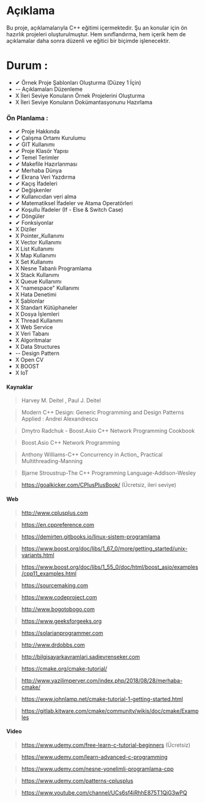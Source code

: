 # Açıklama
Bu proje, açıklamalarıyla C++ eğitimi içermektedir. Şu an konular için ön hazırlık projeleri oluşturulmuştur. Hem sınıflandırma, hem içerik hem de açıklamalar daha sonra düzenli ve eğitici bir biçimde işlenecektir.  

# Durum :
*   ✔ Örnek Proje Şablonları Oluşturma (Düzey 1 İçin)
*   \-- Açıklamaları Düzenleme
*   X İleri Seviye Konuların Örnek Projelerini Oluşturma
*   X İleri Seviye Konuların Dokümantasyonunu Hazırlama

### Ön Planlama :
* ✔ Proje Hakkında
* ✔ Çalışma Ortamı Kurulumu
* ✔ GIT Kullanımı
* ✔ Proje Klasör Yapısı
* ✔ Temel Terimler
* ✔ Makefile Hazırlanması
* ✔ Merhaba Dünya
* ✔ Ekrana Veri Yazdırma
* ✔ Kaçış İfadeleri
* ✔ Değişkenler
* ✔ Kullanıcıdan veri alma
* ✔ Matematiksel İfadeler ve Atama Operatörleri
* ✔ Koşullu İfadeler (If - Else & Switch Case)
* ✔ Döngüler
* ✔ Fonksiyonlar
* X  Diziler
* X  Pointer_Kullanımı
* X  Vector Kullanımı
* X  List Kullanımı
* X  Map Kullanımı
* X  Set Kullanımı
* X  Nesne Tabanlı Programlama
* X  Stack Kullanımı
* X  Queue Kullanımı
* X  "namespace" Kullanımı
* X  Hata Denetimi
* X  Şablonlar
* X  Standart Kütüphaneler
* X  Dosya İşlemleri
* X  Thread Kullanımı
* X  Web Service
* X  Veri Tabanı
* X  Algoritmalar
* X  Data Structures
* \--   Design Pattern
* X  Open CV
* X  BOOST
* X  IoT

#### Kaynaklar
> Harvey M. Deitel , Paul J. Deitel

> Modern C++ Design: Generic Programming and Design Patterns Applied : Andrei Alexandrescu

> Dmytro Radchuk - Boost.Asio C++ Network Programming Cookbook

> Boost.Asio C++ Network Programming

> Anthony Williams-C++ Concurrency in Action_ Practical Multithreading-Manning

> Bjarne Stroustrup-The C++ Programming Language-Addison-Wesley 

> https://goalkicker.com/CPlusPlusBook/ (Ücretsiz, ileri seviye)

#### Web

> http://www.cplusplus.com

> https://en.cppreference.com

> https://demirten.gitbooks.io/linux-sistem-programlama

> https://www.boost.org/doc/libs/1_67_0/more/getting_started/unix-variants.html

> https://www.boost.org/doc/libs/1_55_0/doc/html/boost_asio/examples/cpp11_examples.html

> https://sourcemaking.com

> https://www.codeproject.com

> http://www.bogotobogo.com

> https://www.geeksforgeeks.org

> https://solarianprogrammer.com

> http://www.drdobbs.com

> http://bilgisayarkavramlari.sadievrenseker.com

> https://cmake.org/cmake-tutorial/

> http://www.yazilimperver.com/index.php/2018/08/28/merhaba-cmake/

> https://www.johnlamp.net/cmake-tutorial-1-getting-started.html

> https://gitlab.kitware.com/cmake/community/wikis/doc/cmake/Examples


#### Video

> https://www.udemy.com/free-learn-c-tutorial-beginners (Ücretsiz)

> https://www.udemy.com/learn-advanced-c-programming

> https://www.udemy.com/nesne-yonelimli-programlama-cpp

> https://www.udemy.com/patterns-cplusplus

> https://www.youtube.com/channel/UCs6sf4iRhhE875T1QjG3wPQ
